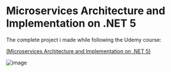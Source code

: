 # Microservices Architecture and Implementation on .NET 5

The complete project i made while following the Udemy course:

[(Microservices Architecture and Implementation on .NET 5)](https://www.udemy.com/course/microservices-architecture-and-implementation-on-dotnet/)

![image](https://github.com/Flamehawk7/AspnetMicroservices/assets/26362998/9104924e-21d6-4758-bf75-454b431cd492)
